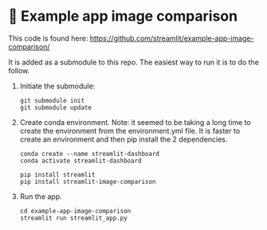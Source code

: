 # 🔭 Example app image comparison

This code is found here: https://github.com/streamlit/example-app-image-comparison/

It is added as a submodule to this repo.  The easiest way to run it is to do the follow.

1. Initiate the submodule:
    ```
    git submodule init
    git submodule update
    ```

2. Create conda environment.  Note: it seemed to be taking a long time to create the environment from the environment.yml file.  It is faster to create an environment and then pip install the 2 dependencies.
   
    ```
    conda create --name streamlit-dashboard
    conda activate streamlit-dashboard

    pip install streamlit
    pip install streamlit-image-comparison

    ```

3. Run the app.
   ```
   cd example-app-image-comparison
   streamlit run streamlit_app.py

   ```

